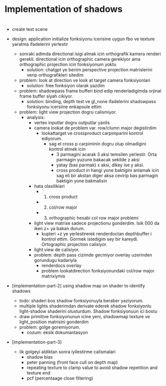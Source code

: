 # Implementation of shadows


# 
- create test scene
- design: application initialize fonksiyonu icerisine uygun fbo ve texture yaratma ifadelerini yerlestir
    - sonraki adimda directional isigi almak icin orthografik kamera renderi gerekli. directional icin orthographic camera gerekiyor ama orthographic projection icin fonksiyonum yoktu
        - solution: chatgpt ye benim perspective projection matrislerini verip orthografikleri sitedim
    - problem: look at direction ve look at target camera fonksiyonlari
        - solution: free fonksiyon olarak yazdim
    - problem: shadowpass frame bufferi bind edip renderladigimda orjinal frame buffer siyah cikiyor.
        - solution: binding, depth test ve gl_none ifadelerini shadowpass fonksiyonu icersiine enkapsule ettim
    - problem: light view projection dogru calismiyor.
        - analysis: 
            - vertex inputlar dogru outputlar yanlis
            - camera lookat de problem var. row/clumn major degistirdim
                - lookattarget ve crossproduct carpimparini kontrol ediyorum.
                    - sag el cross p carpiminin dogru olup olmadigini kontrol etmek icin
                        - 3 parmagini acarak 3 aksi temsilen yerlestir. Orta parmagin yuzune bakacak sekilde z aksi
                        - yatay (bas parmak) x aksi, dikey ise y aksi.
                        - cross product in hangi yone baktigini anlamak icin sag eli bir akstan diger aksa cevirip bas parmagin baktigin yone bakmalisin
            - hata olasiliklari
                - 1. cross product
                - 2. col/row major
                - 3. orthographic hesabi col row major problemi
            - light view matrixe sadece projectionu gonderdim. Isik 000 da iken z+ ya bakan durum.
                - kupleri +z ye yerlestirerek renderdoctan depthbuffer i kontrol ettim. Gormek istedigim sey bir kareydi. Ortographic projection calisiyor.
            - light view de calisiyor.
            - problem: depth pass cizimde gecmiyor overlay uzerinden gorundugu kadariyla
                - renderdocs overlay
                - problem lookatdirection fonksiyonundaki col/row major matrixiymis

- [implementation-part-2] using shadow map on shader to identify shadows
    - todo: shaderi bos shadow fonksiyonuyla beraber yaziyorum. 
    - multiple lights shaderimdan derivate ederek shadow fonksiyonlu light-shadow shaderini olusturdum. Shadow fonksiyonuun ici bostu
    - draw primitive fonksiyonunun icine yeni, shadowmap texture ve light_position matrisini gonderdim
    - problem: golge goremiyorum.
        - cozum: eksik dokumantasyon

- [implementation-part-3]
    - ilk golgeyi aldiktan sonra iyilestirme calismalari
        - shadow bias
        - peter panning (front face cull on depth map)
        - repeating texture to clamp value to avoid shadow repetition and texture end
        - pcf (percentaage close filtering)